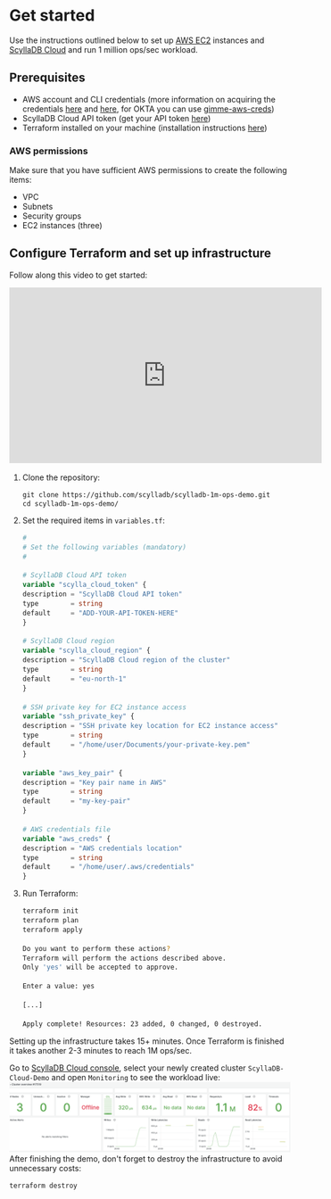 # Get started

Use the instructions outlined below to set up [AWS EC2](https://aws.amazon.com/ec2/) instances and [ScyllaDB Cloud](https://cloud.scylladb.com/) and run 1 million ops/sec workload.

## Prerequisites
* AWS account and CLI credentials (more information on acquiring the credentials [here](https://docs.aws.amazon.com/cli/latest/userguide/cli-configure-files.html) and [here](https://docs.aws.amazon.com/cli/latest/userguide/cli-chap-configure.html), for OKTA you can use [gimme-aws-creds](https://github.com/Nike-Inc/gimme-aws-creds))
* ScyllaDB Cloud API token (get your API token [here](https://cloud.docs.scylladb.com/stable/api-docs/api-get-started.html))
* Terraform installed on your machine (installation instructions [here](https://developer.hashicorp.com/terraform/tutorials/aws-get-started/install-cli))

### AWS permissions
Make sure that you have sufficient AWS permissions to create the following items:
* VPC
* Subnets
* Security groups
* EC2 instances (three)

## Configure Terraform and set up infrastructure

Follow along this video to get started:

<p><iframe width="560" height="315" src="https://www.youtube.com/embed/SXwNVrU93IM?si=ffv6jugdENamMQG0" title="YouTube video player" frameborder="0" allow="accelerometer; autoplay; clipboard-write; encrypted-media; gyroscope; picture-in-picture" allowfullscreen></iframe></p>

1. Clone the repository:
    ```
    git clone https://github.com/scylladb/scylladb-1m-ops-demo.git
    cd scylladb-1m-ops-demo/
    ```
1. Set the required items in `variables.tf`:
    ```terraform
    #
    # Set the following variables (mandatory)
    #

    # ScyllaDB Cloud API token
    variable "scylla_cloud_token" {
    description = "ScyllaDB Cloud API token"
    type        = string
    default     = "ADD-YOUR-API-TOKEN-HERE"
    }

    # ScyllaDB Cloud region
    variable "scylla_cloud_region" {
    description = "ScyllaDB Cloud region of the cluster"
    type        = string
    default     = "eu-north-1"
    }

    # SSH private key for EC2 instance access
    variable "ssh_private_key" {
    description = "SSH private key location for EC2 instance access"
    type        = string
    default     = "/home/user/Documents/your-private-key.pem"
    }

    variable "aws_key_pair" {
    description = "Key pair name in AWS"
    type        = string
    default     = "my-key-pair"
    }

    # AWS credentials file
    variable "aws_creds" {
    description = "AWS credentials location"
    type        = string
    default     = "/home/user/.aws/credentials"
    }
    ```
1. Run Terraform:
    ```bash
    terraform init
    terraform plan
    terraform apply

    Do you want to perform these actions?
    Terraform will perform the actions described above.
    Only 'yes' will be accepted to approve.

    Enter a value: yes

    [...]

    Apply complete! Resources: 23 added, 0 changed, 0 destroyed.
    ```

Setting up the infrastructure takes 15+ minutes. Once Terraform is finished it takes another 2-3 minutes to reach 1M ops/sec.

Go to [ScyllaDB Cloud console](https://cloud.scylladb.com/clusters/list), select your newly created cluster `ScyllaDB-Cloud-Demo` and open `Monitoring` to see the workload live:
![ScyllaDB Monitoring 1 million ops/sec](../../images/scylladb-monitoring.png) After finishing the demo, don't forget to destroy the infrastructure to avoid unnecessary costs:
```
terraform destroy
```


